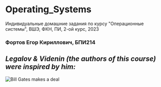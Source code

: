# Operating_Systems
Индивидуальные домашние задания по курсу "Операционные системы", ВШЭ, ФКН, ПИ, 2-ой курс, 2023


### Фортов Егор Кириллович, БПИ214

## _Legalov & Videnin (the authors of this course) were inspired by him:_
![Bill Gates makes a deal](https://www.celebrity-cutouts.com.au/wp-content/uploads/2021/08/bill-gates-celebrity-mask.jpg)

